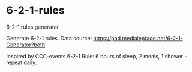 # 6-2-1-rules
6-2-1 rules generator

Generate 6-2-1 rules. Data source: https://pad.medialepfade.net/6-2-1-Generator?both

Inspired by CCC-events 6-2-1 Rule: 6 hours of sleep, 2 meals, 1 shower - repeat daily.